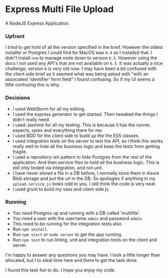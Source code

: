 # Express Multi File Upload

A NodeJS Express Application.

### Upfront
I tried to get hold of all the version specified in the brief. However the oldest installer or Postgres I could find for MacOS was `9.4` so I installed that.
I didn't install `nvm` to manage node down to version `6.5`. However using the docs I not used any API's that are not available on `6.5`. It was actually a nice challenge, version `6` is very old now.
I may have been a bit confused with the client side brief as it seemed what was being asked with "with an associated 'identifier' form field" I found confusing. So if my UI seems a little confusing this is why.

### Decisions
* I used WebStorm for all my editing.
* I used the express generator to get started. Then tweaked the things I didn't really need.
* I used Jasmine for all my testing. This is because it has the runner, expects, spies and everything there for me.
* I used BDD for the client side to build up the the ES5 classes.
* I used integration tests on the server to test the API, as I think this works really well to hide all the business logic and keep the tests from getting fragile.
* I used a repository-ish pattern to hide Postgres from the rest of the application. And then service files to hold all the business logic. This is still only tested via integration, and not unit.
* I have never stored a file in a DB before, I normally store them in Azure Blob storage and put the url in the DB. So apologies if anything in my `upload.service.js` looks odd to you. I still think the code is very neat.
* I used grunt to build my sass and client side js.

### Running
* You need Postgres up and running with a DB called 'multifile'.
* You need a user with the username `admin` and password `admin`.
* This need to be running for the integration tests also.
* Run `npm install`.
* Run `npm start` or `node server` to get the app running.
* Run `npm test` to run linting, unit and integration tests on the client and server.

I'm happy to answer any questions you may have.
I took a little longer than allocated, but I to steal time here and there to get the task done.

I found this task fun to do. I hope you enjoy my code.
